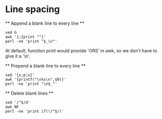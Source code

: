 Line spacing
========

** Append a blank line to every line **

    sed G
    awk '1;{print ""}'
    perl -ne 'print "$_\n"'

At default, function print would provide 'ORS' in awk, so we don't have to give it a '\n'.

** Prepend a blank line to every line **

    sed '{x;p;x}'
    awk '{printf("\n%s\n",$0)}'
    perl -ne 'print "\n$_"'

** Delete blank lines **

    sed '/^$/d'
    awk NF
    perl -ne 'print if(!/^$/)'
